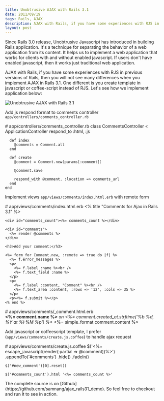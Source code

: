 ```yaml
---
title: Unobtrusive AJAX with Rails 3.1
date: 2011/09/19
tags: Rails, AJAX
description: AJAX with Rails, if you have some experiences with RJS in previous versions of Rails, then you will not see many differences when you implement AJAX in Rails 3.1.
layout: post
---
```


Since Rails 3.0 release, Unobtrusive Javascript has introduced in building Rails application. It's a technique for separating the behavior of a web application from its content. It helps us to implement a web application that works for clients with and without enabled javascript. If users don't have enabled javascript, then it works just traditional web application.

AJAX with Rails, if you have some experiences with RJS in previous versions of Rails, then you will not see many differences when you implement AJAX in Rails 3.1. One different is you create template in javascript or coffee-script instead of RJS. Let's see how we implement application below:

![Unobtrusive AJAX with Rails 3.1](https://img.skitch.com/20110918-rga8gjep56nrs24kq5c1d8esc8.png)

Add js respond format to comments controller `app/controllers/comments_controller.rb`
<script src="https://gist.github.com/1225377.js?file=comments_controller.rb"></script>
<noscript>
	# app/controllers/comments_controller.rb    
	class CommentsController < ApplicationController
	  respond_to :html, :js

	  def index
	    @comments = Comment.all
	  end

	  def create
	    @comment = Comment.new(params[:comment])

	    @comment.save

	    respond_with @comment, :location => comments_url
	  end
	end
</noscript>	

Implement views `app/views/comments/index.html.erb` with remote form
<script src="https://gist.github.com/1225377.js?file=index.html.erb"></script>
<noscript>
	# app/views/comments/index.html.erb
	<% title "Comments for Ajax in Rails 3.1" %>

	<div id="comments_count"><%= comments_count %></div>

	<div id="comments">
	  <%= render @comments %>
	</div>

	<h3>Add your comment:</h3>

	<%= form_for Comment.new, :remote => true do |f| %>
	  <%= f.error_messages %>
	  <p>
	    <%= f.label :name %><br />
	    <%= f.text_field :name %>
	  </p>
	  <p>
	    <%= f.label :content, "Comment" %><br />
	    <%= f.text_area :content, :rows => '12', :cols => 35 %>
	  </p>
	  <p><%= f.submit %></p>
	<% end %>
</noscript>
<script src="https://gist.github.com/1225377.js?file=_comment.html.erb"></script>
<noscript>
	# app/views/comments/_comment.html.erb
	<div class="comment">
	  <strong><%= comment.name %></strong>
	  <em>on <%= comment.created_at.strftime('%b %d, %Y at %I:%M %p') %></em>
	  <%= simple_format comment.content %>
	</div>
</noscript>

Add javascript or coffeescript template, I prefer (`app/views/comments/create.js.coffee`) to handle ajax request
<script src="https://gist.github.com/1225377.js?file=create.js.coffee"></script>
<noscript>
	# app/views/comments/create.js.coffee	
	$('<%= escape_javascript(render(:partial => @comment))%>')
	  .appendTo('#comments')
	  .hide()
	  .fadeIn()

	$('#new_comment')[0].reset()

	$('#comments_count').html '<%= comments_count %>'
</noscript>
The complete source is on [Github](https://github.com/samnang/ajax_rails31_demo). So feel free to checkout and run it to see in action.
